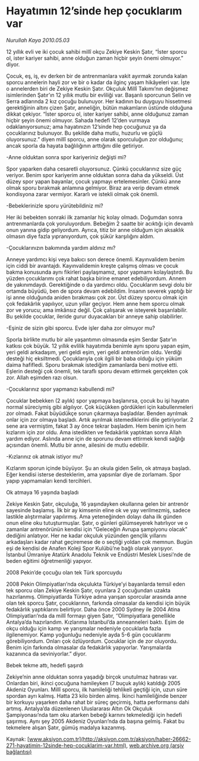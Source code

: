 # Hayatımın 12’sinde hep çocuklarım var

*Nurullah Kaya 2010.05.03*

<font class="agenda2NewsSpot">
 12 yıllık evli ve iki çocuk sahibi millî okçu Zekiye Keskin Şatır, “İster sporcu ol, ister kariyer sahibi, anne olduğun zaman hiçbir şeyin önemi olmuyor.” diyor.
</font>
<font class="newsDetail">
 <p class="MsoNormal">
  Çocuk, eş, iş, ev derken bir de antrenmanlara vakit ayırmak zorunda kalan sporcu annelerin hayli zor ve bir o kadar da ilginç yaşam hikâyeleri var. İşte o annelerden biri de Zekiye Keskin Şatır. Okçuluk Millî Takımı’nın değişmez isimlerinden Şatır’ın 12 yıllık mutlu bir evliliği var. Başarılı sporcunun Selin ve Serra adlarında 2 kız çocuğu bulunuyor. Her kadının bu duyguyu hissetmesi gerektiğinin altını çizen Şatır, anneliğin, bütün makamların üstünde olduğuna dikkat çekiyor. “İster sporcu ol, ister kariyer sahibi, anne olduğunuz zaman hiçbir şeyin önemi olmuyor. Sahada hedefi 12’den vurmaya odaklanıyorsunuz; ama hayatınızın 12’sinde hep çocuğunuz ya da çocuklarınız bulunuyor. Bu şekilde daha mutlu, huzurlu ve güçlü oluyorsunuz.” diyen millî sporcu, anne olarak sporculuğun zor olduğunu; ancak sporla da hayata bağlılığının arttığını dile getiriyor.
 </p>
 <p class="MsoNormal">
  -Anne olduktan sonra spor kariyeriniz değişti mi?
 </p>
 <p class="MsoNormal">
  Spor yaparken daha cesaretli oluyorsunuz. Çünkü çocuklarınız size güç veriyor. Benim spor kariyerim anne olduktan sonra daha da yükseldi. Üst düzey spor yapan bayanlar, çocuk yapmayı ertelemesinler. Çünkü anne olmak sporu bırakmak anlamına gelmiyor. Biraz ara verip devam etmek kondisyona zarar vermiyor. Kararlı ve istekli olmak çok önemli.
 </p>
 <p class="MsoNormal">
  -Bebeklerinizle sporu yürütebildiniz mi?
 </p>
 <p class="MsoNormal">
  Her iki bebekten sonraki ilk zamanlar hiç kolay olmadı. Doğumdan sonra antrenmanlarda çok yoruluyordum. Bebeğim 2 saatte bir acıktığı için devamlı onun yanına gidip geliyordum. Ayrıca, titiz bir anne olduğum için aksaklık olmasın diye fazla yıpranıyordum, çok şükür karşılığını aldım.
 </p>
 <p class="MsoNormal">
  -Çocuklarınızın bakımında yardım aldınız mı?
 </p>
 <p class="MsoNormal">
  Anneye yardımcı kişi veya bakıcı son derece önemli. Kayınvalidem benim için ciddi bir avantajdı. Kayınvalidemin kreşte çalışmış olması ve çocuk bakma konusunda aynı fikirleri paylaşmamız, spor yapmamı kolaylaştırdı. Bu yüzden çocuklarımı çok rahat başka birine emanet edebiliyordum. Annem de yakınımdaydı. Gerektiğinde o da yardımcı oldu. Çocuklarım sevgi dolu bir ortamda büyüdü, ben de spora devam edebildim. İnsanın severek yaptığı bir işi anne olduğunda aniden bırakması çok zor. Üst düzey sporcu olmak için çok fedakârlık yapılıyor, uzun yıllar geçiyor. Hem anne hem sporcu olmak zor ve yorucu; ama imkânsız değil. Çok çalışarak ve isteyerek başarılabilir. Bu şekilde çocuklar, ileride gurur duyacakları bir anneye sahip olabilirler.
 </p>
 <p class="MsoNormal">
  -Eşiniz de sizin gibi sporcu. Evde işler daha zor olmuyor mu?
 </p>
 <p class="MsoNormal">
  Sporla birlikte mutlu bir aile yaşantımın olmasında eşim Serdar Şatır’ın katkısı çok büyük. 12 yıllık evlilik hayatımda benimle aynı sporu yapan eşim, yeri geldi arkadaşım, yeri geldi eşim, yeri geldi antrenörüm oldu. Verdiği desteği hiç eksiltmedi. Çocuklarıyla çok ilgili bir baba olduğu için yüküm daima hafifledi. Sporu bırakmak istediğim zamanlarda beni motive etti. Eşlerin desteği çok önemli, tek taraflı sporu devam ettirmek gerçekten çok zor. Allah eşimden razı olsun.
 </p>
 <p class="MsoNormal">
  -Çocuklarınız spor yapmanızı kabullendi mi?
 </p>
 <p class="MsoNormal">
  Çocuklar bebekken (2 aylık) spor yapmaya başlanırsa, çocuk bu işi hayatın normal süreciymiş gibi algılıyor. Çok küçükken gördükleri için kabullenmeleri zor olmadı. Fakat büyüdükçe sorun çıkarmaya başladılar. Benden ayrılmak onlar için zor olmaya başladı. Artık ayrılmak istemediklerini dile getiriyorlar. 2 sene ara vermiştim, fakat 3 ay önce tekrar başladım. Hem benim için hem kızlarım için zor oldu. Ama istedikten ve fedakârlık yaptıktan sonra Allah yardım ediyor. Aslında anne için de sporunu devam ettirmek kendi sağlığı açısından önemli. Mutlu bir anne, ailesini de mutlu edebilir.
 </p>
 <p class="MsoNormal">
  -Kızlarınız ok atmak istiyor mu?
 </p>
 <p class="MsoNormal">
  Kızlarım sporun içinde büyüyor. Şu an okula giden Selin, ok atmaya başladı. Eğer kendisi isterse desteklerim, ama yapsınlar diye de zorlamam. Spor yapıp yapmamaları kendi tercihleri.
 </p>
 <p class="MsoNormal">
 </p>
 <p class="MsoNormal">
  Ok atmaya 16 yaşında başladı
 </p>
 <p class="MsoNormal">
  Zekiye Keskin Şatır, okçuluğa, 16 yaşındayken okullarına gelen bir antrenör sayesinde başlamış. İlk bir ay kimsenin eline ok ve yay verilmezmiş, sadece lastikle alıştırmalar yapılırmış. Ama yeteneğinden dolayı daha ilk günden onun eline oku tutuşturmuşlar. Şatır, o günleri gülümseyerek hatırlıyor ve o zamanlar antrenörünün kendisi için “Geleceğin Avrupa şampiyonu olacak” dediğini anlatıyor. Her ne kadar okçuluk yüzünden gençlik yıllarını arkadaşları kadar rahat geçiremese de o seçtiği yoldan çok memnun. Bugün eşi de kendisi de Anafen Koleji Spor Kulübü’ne bağlı olarak yarışıyor. İstanbul Ümraniye Atatürk Anadolu Teknik ve Endüstri Meslek Lisesi’nde de beden eğitimi öğretmenliği yapıyor.
 </p>
 <p class="MsoNormal">
  <span>
  </span>
 </p>
 <p class="MsoNormal">
  2008 Pekin’de çocuğu olan tek Türk sporcuydu
 </p>
 <p class="MsoNormal">
 </p>
 <p class="MsoNormal">
  2008 Pekin Olimpiyatları’nda okçulukta Türkiye’yi bayanlarda temsil eden tek sporcu olan Zekiye Keskin Şatır, oyunlara 2 çocuğundan uzakta hazırlanmış. Olimpiyatlarda Türkiye adına yarışan sporcular arasında anne olan tek sporcu Şatır, çocuklarının, farkında olmasalar da kendisi için büyük fedakârlık yaptıklarını belirtiyor. Daha önce 2000 Sydney ile 2004 Atina Olimpiyatları’nda da millî formayı giyen Şatır,
  <span>
  </span>
  ‘’Olimpiyatlara genellikle Antalya’da hazırlandım. Kızlarıma İstanbul’da anneanneleri baktı. Eşim de okçu olduğu için kamp ve yarışmalar nedeniyle çocuklarla fazla ilgilenemiyor. Kamp yoğunluğu nedeniyle ayda 5-6 gün çocuklarımı görebiliyordum. Onları çok özlüyordum. Çocuklar için de zor oluyordu. Benim için farkında olmasalar da fedakârlık yapıyorlar. Yarışmalarda kazanınca da seviniyorlar.” diyor.
 </p>
 <p class="MsoNormal">
  <span>
  </span>
 </p>
 <p class="MsoNormal">
  Bebek tekme attı, hedefi şaşırdı
 </p>
 <p class="MsoNormal">
 </p>
 <p class="MsoNormal">
  Zekiye’nin anne olduktan sonra yaşadığı birçok unutulmaz hatırası var. Onlardan biri, ikinci çocuğuna hamileyken (7 buçuk aylık) katıldığı 2005 Akdeniz Oyunları. Millî sporcu, ilk hamileliği tehlikeli geçtiği için, uzun süre spordan ayrı kalmış. Hatta 23 kilo birden almış. İkinci hamileliğinde benzer bir korkuyu yaşarken daha rahat bir süreç geçirmiş, hatta performansı dahi artmış. Antalya’da düzenlenen Uluslararası Altın Ok Okçuluk Şampiyonası’nda tam oku atarken bebeği karnını tekmelediği için hedefi şaşırmış. Aynı şey 2005 Akdeniz Oyunları’nda da başına gelmiş. Fakat bu tekmelere alışan Şatır, gümüş madalya kazanmış.
 </p>
</font>

Kaynak: [www.aksiyon.com.tr](http://aksiyon.com.tr/aksiyon/haber-26662-271-hayatimin-12sinde-hep-cocuklarim-var.html), [web.archive.org (arşiv bağlantısı)](http://web.archive.org/web/20101120095942/http://aksiyon.com.tr/aksiyon/haber-26662-271-hayatimin-12sinde-hep-cocuklarim-var.html)
